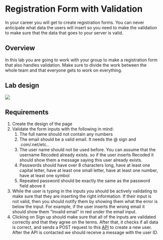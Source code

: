 # Registration Form with Validation

In your career you will get to create registration forms. You can never anticipate what data the users will insert so you need to make the validation to make sure that the data that goes to your server is valid.

## Overview

In this lab you are going to work with your group to make a registration form that also handles validation. Make sure to divide the work between the whole team and that everyone gets to work on everything.

## Lab design

![](./assets/download.jpeg)

## Requirements

1.  Create the design of the page
2.  Validate the form inputs with the following in mind:
    1.  The full name should not contain any numbers
    2.  The email should be a valid email. It needs the @ sign and .com/.net/etc..
    3.  The user name should not be used before. You can assume that the username Recoded already exists. so if the user inserts Recoded it should show them a message saying this user already exists.
    4.  Passwords should have over 8 characters long, have at least one capital letter, have at least one small letter, have at least one number, have at least one symbol
    5.  Repeated password should be exactly the same as the password field above it
3.  While the user is typing in the inputs you should be actively validating to make sure that they are inserting the right information. If their input is not valid, then you should notify them by showing them what the error is below the input. For example, if the user inserts the wrong email it should show them "Invalid email" in red under the email input.
4.  Clicking on Sign up should make sure that all of the inputs are validated correctly and that they agree on the terms. After that, it checks if all data is correct, and sends a POST request to this [API](https://jsonplaceholder.typicode.com/users) to create a new user. After the API is contacted we should receive a message with the user ID.
